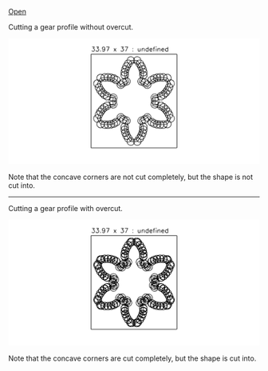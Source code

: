 [Open](https://jsxcad.js.org/preAlphaHead/#JSxCAD@https://gitcdn.link/cdn/jsxcad/JSxCAD/master/algorithm/toolpath/example.nb)

Cutting a gear profile without overcut.

![Image](example.md.1.png)

Note that the concave corners are not cut completely, but the shape is not cut into.

---

Cutting a gear profile with overcut.

![Image](example.md.2.png)

Note that the concave corners are cut completely, but the shape is cut into.
